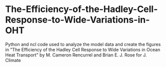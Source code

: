 # The-Efficiency-of-the-Hadley-Cell-Response-to-Wide-Variations-in-OHT
Python and ncl code used to analyze the model data and create the figures in "The Efficiency of the Hadley Cell Response to Wide Variations in Ocean Heat Transport" by M. Cameron Rencurrel and Brian E. J. Rose for J. Climate
